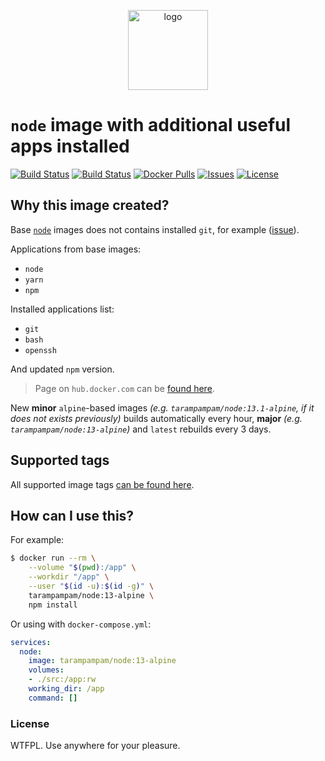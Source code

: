 <p align="center">
  <img alt="logo" src="https://hsto.org/webt/83/nk/0y/83nk0ym623xt8yit1b3pq9tj4cs.png" width="128" />
</p>

# `node` image with additional useful apps installed

[![Build Status][badge_build_minor]][link_actions]
[![Build Status][badge_build_major]][link_actions]
[![Docker Pulls][badge_pulls]][link_hub]
[![Issues][badge_issues]][link_issues]
[![License][badge_license]][link_license]

## Why this image created?

Base [`node`][link_base_node_image] images does not contains installed `git`, for example ([issue][node-586]).

Applications from base images:

- `node`
- `yarn`
- `npm`

Installed applications list:

- `git`
- `bash`
- `openssh`

And updated `npm` version.

> Page on `hub.docker.com` can be [found here][link_hub].

New **minor** `alpine`-based images _(e.g. `tarampampam/node:13.1-alpine`, if it does not exists previously)_ builds automatically every hour, **major** _(e.g. `tarampampam/node:13-alpine`)_ and `latest` rebuilds every 3 days.

## Supported tags

All supported image tags [can be found here][link_docker_tags].

## How can I use this?

For example:

```bash
$ docker run --rm \
    --volume "$(pwd):/app" \
    --workdir "/app" \
    --user "$(id -u):$(id -g)" \
    tarampampam/node:13-alpine \
    npm install
```

Or using with `docker-compose.yml`:

```yml
services:
  node:
    image: tarampampam/node:13-alpine
    volumes:
    - ./src:/app:rw
    working_dir: /app
    command: []
```

### License

WTFPL. Use anywhere for your pleasure.

[badge_pulls]:https://img.shields.io/docker/pulls/tarampampam/node.svg?style=flat-square&maxAge=30
[badge_issues]:https://img.shields.io/github/issues/tarampampam/node-docker.svg?style=flat-square&maxAge=30
[badge_license]:https://img.shields.io/github/license/tarampampam/node-docker.svg?style=flat-square&maxAge=30
[badge_build_minor]:https://github.com/tarampampam/node-docker/workflows/Build%20minor%20alpine%20image/badge.svg
[badge_build_major]:https://github.com/tarampampam/node-docker/workflows/Build%20major%20images/badge.svg
[node-586]:https://github.com/nodejs/docker-node/issues/586
[link_base_node_image]:https://hub.docker.com/_/node?tab=tags
[link_hub]:https://hub.docker.com/r/tarampampam/node/
[link_actions]:https://github.com/tarampampam/node-docker/actions
[link_docker_tags]:https://hub.docker.com/r/tarampampam/node/tags
[link_license]:https://github.com/tarampampam/node-docker/blob/master/LICENSE
[link_issues]:https://github.com/tarampampam/node-docker/issues
